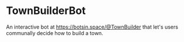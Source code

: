 # TownBuilderBot
An interactive bot at https://botsin.space/@TownBuilder that let's users communally decide how to build a town.
